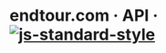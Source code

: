 # endtour.com · API · [![js-standard-style](https://img.shields.io/badge/code%20style-standard-brightgreen.svg)](http://standardjs.com)
